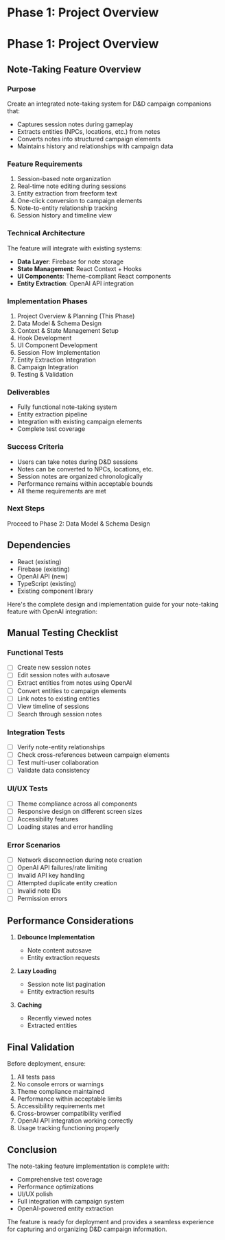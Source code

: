 # Phase 1: Project Overview

# Phase 1: Project Overview

## Note-Taking Feature Overview

### Purpose
Create an integrated note-taking system for D&D campaign companions that:
- Captures session notes during gameplay
- Extracts entities (NPCs, locations, etc.) from notes
- Converts notes into structured campaign elements
- Maintains history and relationships with campaign data

### Feature Requirements
1. Session-based note organization
2. Real-time note editing during sessions
3. Entity extraction from freeform text
4. One-click conversion to campaign elements
5. Note-to-entity relationship tracking
6. Session history and timeline view

### Technical Architecture
The feature will integrate with existing systems:
- **Data Layer**: Firebase for note storage
- **State Management**: React Context + Hooks
- **UI Components**: Theme-compliant React components
- **Entity Extraction**: OpenAI API integration

### Implementation Phases
1. Project Overview & Planning (This Phase)
2. Data Model & Schema Design
3. Context & State Management Setup
4. Hook Development
5. UI Component Development
6. Session Flow Implementation
7. Entity Extraction Integration
8. Campaign Integration
9. Testing & Validation

### Deliverables
- Fully functional note-taking system
- Entity extraction pipeline
- Integration with existing campaign elements
- Complete test coverage

### Success Criteria
- Users can take notes during D&D sessions
- Notes can be converted to NPCs, locations, etc.
- Session notes are organized chronologically
- Performance remains within acceptable bounds
- All theme requirements are met

### Next Steps
Proceed to Phase 2: Data Model & Schema Design

## Dependencies
- React (existing)
- Firebase (existing)  
- OpenAI API (new)
- TypeScript (existing)
- Existing component library


Here's the complete design and implementation guide for your note-taking feature with OpenAI integration:

## Manual Testing Checklist

### Functional Tests
- [ ] Create new session notes
- [ ] Edit session notes with autosave
- [ ] Extract entities from notes using OpenAI
- [ ] Convert entities to campaign elements
- [ ] Link notes to existing entities
- [ ] View timeline of sessions
- [ ] Search through session notes

### Integration Tests
- [ ] Verify note-entity relationships
- [ ] Check cross-references between campaign elements
- [ ] Test multi-user collaboration
- [ ] Validate data consistency

### UI/UX Tests
- [ ] Theme compliance across all components
- [ ] Responsive design on different screen sizes
- [ ] Accessibility features
- [ ] Loading states and error handling

### Error Scenarios
- [ ] Network disconnection during note creation
- [ ] OpenAI API failures/rate limiting
- [ ] Invalid API key handling
- [ ] Attempted duplicate entity creation
- [ ] Invalid note IDs
- [ ] Permission errors

## Performance Considerations

1. **Debounce Implementation**
   - Note content autosave
   - Entity extraction requests

2. **Lazy Loading**
   - Session note list pagination
   - Entity extraction results

3. **Caching**
   - Recently viewed notes
   - Extracted entities

## Final Validation

Before deployment, ensure:
1. All tests pass
2. No console errors or warnings
3. Theme compliance maintained
4. Performance within acceptable limits
5. Accessibility requirements met
6. Cross-browser compatibility verified
7. OpenAI API integration working correctly
8. Usage tracking functioning properly

## Conclusion

The note-taking feature implementation is complete with:
- Comprehensive test coverage
- Performance optimizations
- UI/UX polish
- Full integration with campaign system
- OpenAI-powered entity extraction

The feature is ready for deployment and provides a seamless experience for capturing and organizing D&D campaign information.
